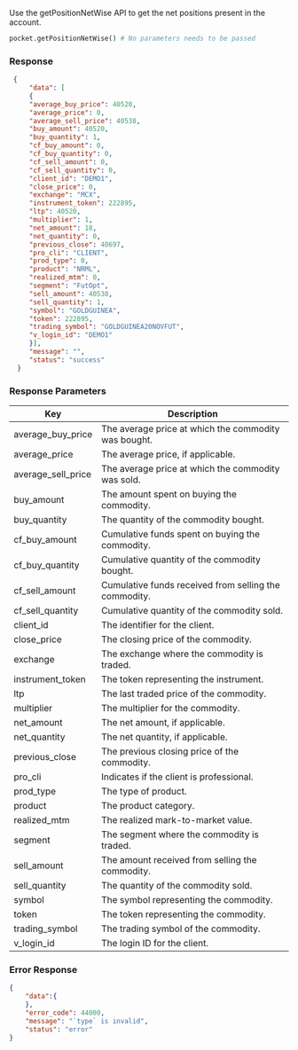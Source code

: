 <!-- ## Get Net Position -->
Use the getPositionNetWise API to get the net positions present in the account.

```python
pocket.getPositionNetWise() # No parameters needs to be passed
```

### Response
```json
 {
     "data": [
     {     
     "average_buy_price": 40520,
     "average_price": 0,
     "average_sell_price": 40538,
     "buy_amount": 40520,
     "buy_quantity": 1,
     "cf_buy_amount": 0,
     "cf_buy_quantity": 0,
     "cf_sell_amount": 0,
     "cf_sell_quantity": 0,
     "client_id": "DEMO1",
     "close_price": 0,
     "exchange": "MCX",
     "instrument_token": 222895,
     "ltp": 40520,
     "multiplier": 1,
     "net_amount": 18,
     "net_quantity": 0,
     "previous_close": 40697,
     "pro_cli": "CLIENT",
     "prod_type": 0,
     "product": "NRML",
     "realized_mtm": 0,
     "segment": "FutOpt",
     "sell_amount": 40538,
     "sell_quantity": 1,
     "symbol": "GOLDGUINEA",
     "token": 222895,
     "trading_symbol": "GOLDGUINEA20NOVFUT",
     "v_login_id": "DEMO1"
     }],
     "message": "",
     "status": "success"
  }
```

### Response Parameters
| Key           | Description                                            |
|--------------------|--------------------------------------------------------|
| average_buy_price  | The average price at which the commodity was bought.  |
| average_price      | The average price, if applicable.                     |
| average_sell_price | The average price at which the commodity was sold.    |
| buy_amount         | The amount spent on buying the commodity.             |
| buy_quantity       | The quantity of the commodity bought.                 |
| cf_buy_amount      | Cumulative funds spent on buying the commodity.       |
| cf_buy_quantity    | Cumulative quantity of the commodity bought.          |
| cf_sell_amount     | Cumulative funds received from selling the commodity. |
| cf_sell_quantity   | Cumulative quantity of the commodity sold.            |
| client_id          | The identifier for the client.                        |
| close_price        | The closing price of the commodity.                   |
| exchange           | The exchange where the commodity is traded.           |
| instrument_token   | The token representing the instrument.                |
| ltp                | The last traded price of the commodity.               |
| multiplier         | The multiplier for the commodity.                     |
| net_amount         | The net amount, if applicable.                        |
| net_quantity       | The net quantity, if applicable.                      |
| previous_close     | The previous closing price of the commodity.          |
| pro_cli            | Indicates if the client is professional.              |
| prod_type          | The type of product.                                  |
| product            | The product category.                                 |
| realized_mtm       | The realized mark-to-market value.                    |
| segment            | The segment where the commodity is traded.           |
| sell_amount        | The amount received from selling the commodity.       |
| sell_quantity      | The quantity of the commodity sold.                   |
| symbol             | The symbol representing the commodity.                |
| token              | The token representing the commodity.                 |
| trading_symbol     | The trading symbol of the commodity.                  |
| v_login_id         | The login ID for the client.                          |


### Error Response
```json
{
    "data":{
    },
    "error_code": 44000,
    "message": "`type` is invalid",
    "status": "error"
}
```